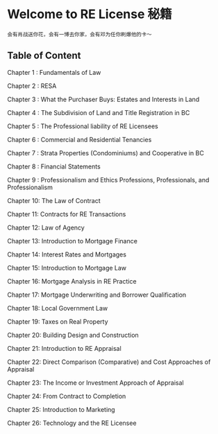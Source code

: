 # Welcome to RE License 秘籍

```{admonition} Note
会有肖战送你花，会有一博去你家，会有邓为任你刷爆他的卡～
```

## Table of Content
Chapter 1 : Fundamentals of Law

Chapter 2 : RESA

Chapter 3 : What the Purchaser Buys: Estates and Interests in Land

Chapter 4 : The Subdivision of Land and Title Registration in BC

Chapter 5 : The Professional liability of RE Licensees

Chapter 6 : Commercial and Residential Tenancies

Chapter 7 : Strata Properties (Condominiums) and Cooperative in BC

Chapter 8 : Financial Statements

Chapter 9 : Professionalism and Ethics Professions, Professionals, and Professionalism

Chapter 10: The Law of Contract

Chapter 11: Contracts for RE Transactions

Chapter 12: Law of Agency

Chapter 13: Introduction to Mortgage Finance

Chapter 14: Interest Rates and Mortgages

Chapter 15: Introduction to Mortgage Law

Chapter 16: Mortgage Analysis in RE Practice

Chapter 17: Mortgage Underwriting and Borrower Qualification

Chapter 18: Local Government Law

Chapter 19: Taxes on Real Property

Chapter 20: Building Design and Construction

Chapter 21: Introduction to RE Appraisal 

Chapter 22: Direct Comparison (Comparative) and Cost Approaches of Appraisal

Chapter 23: The Income or Investment Approach of Appraisal

Chapter 24: From Contract to Completion

Chapter 25: Introduction to Marketing

Chapter 26: Technology and the RE Licensee